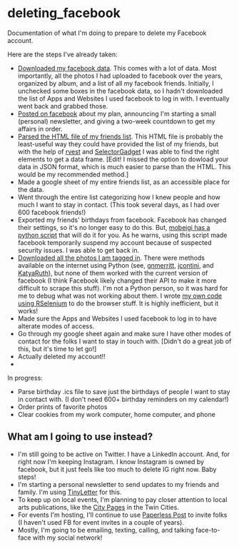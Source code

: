 # deleting_facebook
Documentation of what I'm doing to prepare to delete my Facebook account. 

Here are the steps I've already taken:

- [Downloaded my facebook data](https://www.facebook.com/help/1701730696756992/?helpref=hc_fnav). This comes with a lot of data. Most importantly, all the photos I had uploaded to facebook over the years, organized by album, and a list of all my facebook friends. Initially, I unchecked some boxes in the facebook data, so I hadn't downloaded the list of Apps and Websites I used facebook to log in with. I eventually went back and grabbed those. 
- [Posted on facebook](LeavingFacebook.txt) about my plan, announcing I'm starting a small (personal) newsletter, and giving a two-week countdown to get my affairs in order.
- [Parsed the HTML file of my friends list](FacebookFriends.md). This HTML file is probably the least-useful way they could have provided the list of my friends, but with the help of [rvest](https://rvest.tidyverse.org/) and [SelectorGadget](https://selectorgadget.com/) I was able to find the right elements to get a data frame. [Edit! I missed the option to dowload your data in JSON format, which is much easier to parse than the HTML. This would be my recommended method.]
- Made a google sheet of my entire friends list, as an accessible place for the data. 
- Went through the entire list categorizing how I knew people and how much I want to stay in contact. (This took several days, as I had over 600 facebook friends!)
- Exported my friends' birthdays from facebook. Facebook has changed their settings, so it's no longer easy to do this. But, [mobeigi has a python script](https://github.com/mobeigi/fb2cal) that will do it for you. As he warns, using this script made facebook temporarily suspend my account because of suspected security issues. I was able to get back in.
- [Downloaded all the photos I am tagged in](FacebookPhotosOfYou.md).  There were methods available on the internet using Python (see, [gnmerritt](https://gnmerritt.net/deletefacebook/2018/04/03/fb-photos-of-me/), [jcontini](https://github.com/jcontini/fb-photo-downloader), and [KatyaRuth](https://github.com/KatyaRuth/photos-of-you)), but none of them worked with the current version of facebook (I think Facebook likely changed their API to make it more difficult to scrape this stuff). I'm not a Python person, so it was hard for me to debug what was not working about them. I wrote [my own code using RSelenium](FacebookPhotosOfYou.md) to do the browser stuff. It is highly inefficient, but it works!  
- Made sure the Apps and Websites I used facebook to log in to have alterate modes of access. 
- Go through my google sheet again and make sure I have other modes of contact for the folks I want to stay in touch with. [Didn't do a great job of this, but it's time to let go!]
- Actually deleted my account!!
- 

In progress:

- Parse birthday .ics file to save just the birthdays of people I want to stay in contact with. (I don't need 600+ birthday reminders on my calendar!)
- Order prints of favorite photos
- Clear cookies from my work computer, home computer, and phone





## What am I going to use instead? 

- I'm still going to be active on Twitter. I have a LinkedIn account. And, for right now I'm keeping Instagram. I know Instagram is owned by facebook, but it just feels like too much to delete IG right now. Baby steps!
- I'm starting a personal newsletter to send updates to my friends and family. I'm using [TinyLetter](https://tinyletter.com/) for this.
- To keep up on local events, I'm planning to pay closer attention to local arts publications, like the [City Pages](http://www.citypages.com/) in the Twin Cities. 
- For events I'm hosting, I'll continue to use [Paperless Post](https://www.paperlesspost.com/) to invite folks (I haven't used FB for event invites in a couple of years).
- Mostly, I'm going to be emailing, texting, calling, and talking face-to-face with my social network! 

